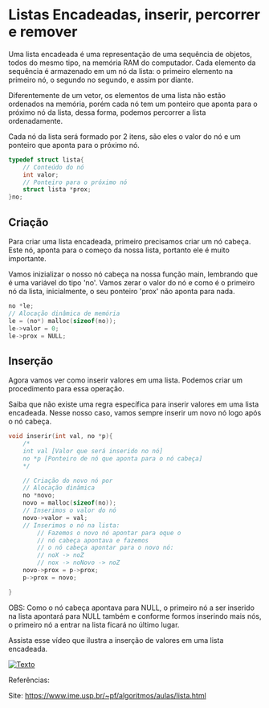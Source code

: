 # Listas Encadeadas, inserir, percorrer e remover


Uma lista encadeada é uma representação de uma sequência de objetos, todos do mesmo tipo, na memória RAM do computador. Cada elemento da sequência é armazenado em um nó da lista: o primeiro elemento na primeiro nó, o segundo no segundo, e assim por diante.

Diferentemente de um vetor, os elementos de uma lista não estão ordenados na memória, porém cada nó tem um ponteiro que aponta para o próximo nó da lista, dessa forma, podemos percorrer a lista ordenadamente.



Cada nó da lista será formado por 2 itens, são eles o valor do nó e um ponteiro que aponta para o próximo nó.
```C
typedef struct lista{
    // Conteúdo do nó
    int valor;
    // Ponteiro para o próximo nó
    struct lista *prox;
}no;
```

## Criação
Para criar uma lista encadeada, primeiro precisamos criar um nó cabeça. Este nó,  aponta para o começo da nossa lista, portanto ele é muito importante.

Vamos inizializar o nosso nó cabeça na nossa função main, lembrando que é uma variável do tipo 'no'. Vamos zerar o valor do nó e como é o primeiro nó da lista, inicialmente, o seu ponteiro 'prox' não aponta para nada.
```C
no *le; 
// Alocação dinâmica de memória
le = (no*) malloc(sizeof(no));
le->valor = 0;
le->prox = NULL;
```

## Inserção

Agora vamos ver como inserir valores em uma lista. Podemos criar um procedimento para essa operação.

Saiba que não existe uma regra específica para inserir valores em uma lista encadeada. Nesse nosso caso, vamos sempre inserir um novo nó logo após o nó cabeça.

```C
void inserir(int val, no *p){
    /*
    int val [Valor que será inserido no nó]
    no *p [Ponteiro de nó que aponta para o nó cabeça]
    */

    // Criação do novo nó por
    // Alocação dinâmica
    no *novo;
    novo = malloc(sizeof(no));
    // Inserimos o valor do nó
    novo->valor = val;
    // Inserimos o nó na lista:
        // Fazemos o novo nó apontar para oque o
        // nó cabeça apontava e fazemos
        // o nó cabeça apontar para o novo nó:
        // noX -> noZ
        // nox -> noNovo -> noZ
    novo->prox = p->prox;
    p->prox = novo;

}
```

OBS: Como o nó cabeça apontava para NULL, o primeiro nó a ser inserido na lista apontará para NULL também e conforme formos inserindo mais nós, o primeiro nó a entrar na lista ficará no último lugar.

Assista esse vídeo que ilustra a inserção de valores em uma lista encadeada.

[![Texto](C:\Users\David\Documents\MeusRepositoriosGit\Estrutura-de-Dados\lista\1-listas_encadeadas\imagens\video1)](https://youtu.be/ZU3imaXbdTk)


Referências:

Site:
https://www.ime.usp.br/~pf/algoritmos/aulas/lista.html